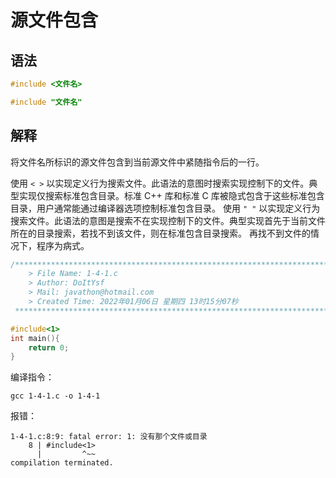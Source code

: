 # **源文件包含**
## **语法**
```c
#include <文件名>

#include "文件名"
```
## **解释**
将文件名所标识的源文件包含到当前源文件中紧随指令后的一行。

使用 `< >` 以实现定义行为搜索文件。此语法的意图时搜索实现控制下的文件。典型实现仅搜索标准包含目录。标准 C++ 库和标准 C 库被隐式包含于这些标准包含目录，用户通常能通过编译器选项控制标准包含目录。
使用 `" "` 以实现定义行为搜索文件。此语法的意图是搜索不在实现控制下的文件。典型实现首先于当前文件所在的目录搜索，若找不到该文件，则在标准包含目录搜索。
再找不到文件的情况下，程序为病式。
```c
/*************************************************************************
	> File Name: 1-4-1.c
	> Author: DoItYsf
	> Mail: javathon@hotmail.com
	> Created Time: 2022年01月06日 星期四 13时15分07秒
 ************************************************************************/

#include<1>
int main(){
    return 0;
}
```
编译指令：
```shell
gcc 1-4-1.c -o 1-4-1
```
报错：
```shell
1-4-1.c:8:9: fatal error: 1: 没有那个文件或目录
    8 | #include<1>
      |         ^~~
compilation terminated.
```